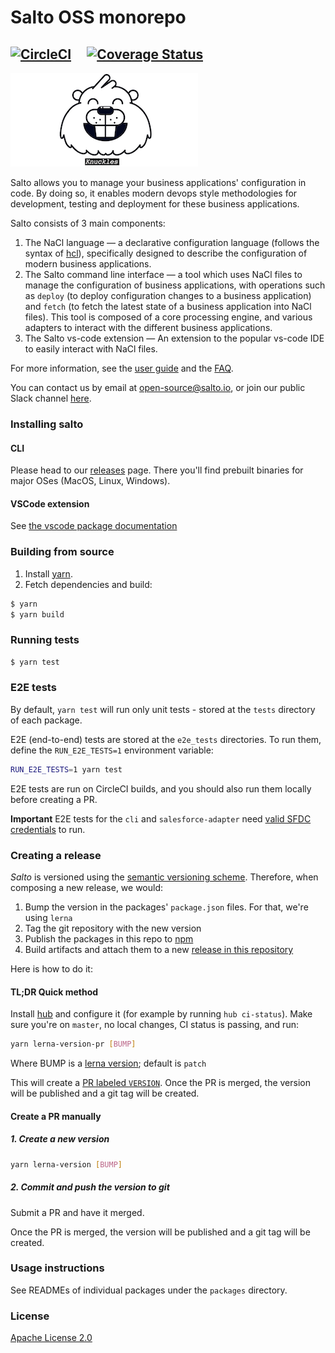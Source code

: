 # Salto OSS monorepo
[![CircleCI](https://circleci.com/gh/salto-io/salto.svg?style=shield&circle-token=e64029d1886e2965a8d51b09597054b5a1e84733)](https://circleci.com/gh/salto-io/salto) &nbsp; &nbsp; [![Coverage Status](https://coveralls.io/repos/github/salto-io/salto/badge.svg?branch=master)](https://coveralls.io/github/salto-io/salto?branch=master)
---
![Knuckles](bnw-face.png)

Salto allows you to manage your business applications' configuration in code. By doing so, it enables modern devops style methodologies for development, testing and deployment for these business applications.

Salto consists of 3 main components:

1. The NaCl language — a declarative configuration language (follows the syntax of [hcl](https://github.com/hashicorp/hcl/tree/hcl2)), specifically designed to describe the configuration of modern business applications.
2. The Salto command line interface — a tool which uses NaCl files to manage the configuration of business applications, with operations such as `deploy` (to deploy configuration changes to a business application) and `fetch` (to fetch the latest state of a business application into NaCl files). This tool is composed of a core processing engine, and various adapters to interact with the different business applications.
3. The Salto vs-code extension — An extension to the popular vs-code IDE to easily interact with NaCl files.

For more information, see the [user guide](docs/user_guide.md) and the [FAQ](docs/faq.md).

You can contact us by email at [open-source@salto.io](mailto://open-source@salto.io), or join our public Slack channel [here](https://invite.playplay.io/invite?team_id=T011W61EVHD).

### Installing salto

#### CLI

Please head to our [releases](https://github.com/salto-io/salto/releases) page.
There you'll find prebuilt binaries for major OSes (MacOS, Linux, Windows).

#### VSCode extension

See [the vscode package documentation](packages/vscode/README.md#installation)

### Building from source

  1. Install [yarn](https://yarnpkg.com/en/docs/install).
  2. Fetch dependencies and build:

```bash
$ yarn
$ yarn build
```

### Running tests

```bash
$ yarn test
```

### E2E tests

By default, `yarn test` will run only unit tests - stored at the `tests` directory of each package.

E2E (end-to-end) tests are stored at the `e2e_tests` directories. To run them, define the `RUN_E2E_TESTS=1` environment variable:

```bash
RUN_E2E_TESTS=1 yarn test
```

E2E tests are run on CircleCI builds, and you should also run them locally before creating a PR.

**Important** E2E tests for the `cli` and `salesforce-adapter` need [valid SFDC credentials](packages/salesforce-adapter/README.md#E2E-tests) to run.

### Creating a release

_Salto_ is versioned using the [semantic versioning scheme](https://semver.org/). Therefore, when composing a new
release, we would:

  1. Bump the version in the packages' `package.json` files. For that, we're using `lerna`
  2. Tag the git repository with the new version
  3. Publish the packages in this repo to [npm](https://www.npmjs.com/org/salto-io)
  3. Build artifacts and attach them to a new [release in this repository](https://github.com/salto-io/salto/releases)

Here is how to do it:

#### TL;DR Quick method

Install [hub](https://github.com/github/hub) and configure it (for example by running `hub ci-status`).
Make sure you're on `master`, no local changes, CI status is passing, and run:

```bash
yarn lerna-version-pr [BUMP]
```

Where BUMP is a [lerna version](https://github.com/lerna/lerna/tree/master/commands/version#usage); default is  `patch`

This will create a [PR labeled `VERSION`](https://github.com/salto-io/salto/pulls?q=is%3Apr+label%3AVERSION). Once the PR is merged, the version will be published and a git tag will be created.

#### Create a PR manually

##### 1. Create a new version

```bash
yarn lerna-version [BUMP]
```

##### 2. Commit and push the version to git

Submit a PR and have it merged.

Once the PR is merged, the version will be published and a git tag will be created.

### Usage instructions

See READMEs of individual packages under the `packages` directory.

### License
[Apache License 2.0](LICENSE)

